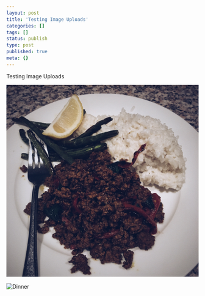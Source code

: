 ```yaml
---
layout: post
title: 'Testing Image Uploads'
categories: []
tags: []
status: publish
type: post
published: true
meta: {}
---
```

Testing Image Uploads

![Jaxie](/images/dinner.jpg)

![Dinner](http://vsco.co/smithjw/media/581b11168ae8fe58c311ec4c?share=MTQ3ODE2ODg2OA==)